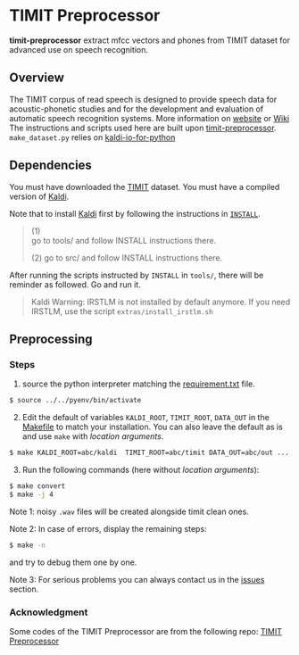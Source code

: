 # TIMIT Preprocessor

**timit-preprocessor** extract mfcc vectors and phones from TIMIT dataset for advanced use on speech recognition.

## Overview
The TIMIT corpus of read speech is designed to provide speech data for acoustic-phonetic studies and for the development and evaluation of automatic speech recognition systems.
More information on [website](https://catalog.ldc.upenn.edu/ldc93s1) or [Wiki](https://en.wikipedia.org/wiki/TIMIT)
The instructions and scripts used here are built upon [timit-preprocessor](https://github.com/orbxball/timit-preprocessor).
`make_dataset.py` relies on [kaldi-io-for-python](https://github.com/vesis84/kaldi-io-for-python)


## Dependencies
You must have downloaded the [TIMIT](https://catalog.ldc.upenn.edu/LDC93S1) dataset.
You must have a compiled version of [Kaldi](https://github.com/kaldi-asr/kaldi).

Note that to install [Kaldi](https://github.com/kaldi-asr/kaldi) first by following the instructions in [`INSTALL`](https://github.com/kaldi-asr/kaldi/blob/master/INSTALL).

> (1)  
> go to tools/ and follow INSTALL instructions there.  
>
> (2) 
> go to src/ and follow INSTALL instructions there.  

After running the scripts instructed by `INSTALL` in `tools/`, there will be reminder as followed. Go and run it.

> Kaldi Warning: IRSTLM is not installed by default anymore. If you need IRSTLM, use the script `extras/install_irstlm.sh`

## Preprocessing
### Steps
1. source the python interpreter matching the [requirement.txt](https://github.com/FirstHandScientist/gm_hmm/tree/master/requirements.txt) file.
```bash
$ source ../../pyenv/bin/activate
```

2. Edit the default of variables `KALDI_ROOT`, `TIMIT_ROOT`, `DATA_OUT` in the [Makefile](https://github.com/FirstHandScientist/gm_hmm/tree/master/src/timit-preprocessor/Makefile) to match your installation.
You can also leave the default as is and use `make` with *location arguments*.
```bash
$ make KALDI_ROOT=abc/kaldi  TIMIT_ROOT=abc/timit DATA_OUT=abc/out ...
```

3. Run the following commands (here without *location arguments*):
```bash
$ make convert
$ make -j 4
```

Note 1: noisy `.wav` files will be created alongside timit clean ones.

Note 2: In case of errors, display the remaining steps:
```bash
$ make -n
```
and try to debug them one by one.

Note 3: For serious problems you can always contact us in the [issues](https://github.com/FirstHandScientist/gm_hmm/issues) section.

### Acknowledgment
Some codes of the TIMIT Preprocessor are from the following repo: [TIMIT Preprocessor](https://github.com/orbxball/timit-preprocessor)
